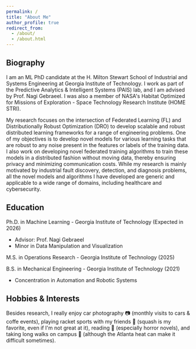 ```yaml
---
permalink: /
title: "About Me"
author_profile: true
redirect_from: 
  - /about/
  - /about.html
---
```


Biography
--------
I am an ML PhD candidate at the H. Milton Stewart School of Industrial and Systems Engineering at Georgia Institute of Technology. I work as part of the Predictive Analytics & Intelligent Systems (PAIS) lab, and I am advised by Prof. Nagi Gebraeel. I was also a member of NASA's Habitat Optimized for Missions of Exploration - Space Technology Research Institute (HOME STRI).

My research focuses on the intersection of Federated Learning (FL) and Distributionally Robust Optimization (DRO) to develop scalable and robust distributed learning frameworks for a range of engineering problems. One of my objectives is to develop novel models for various learning tasks that are robust to any noise present in the features or labels of the training data. I also work on developing novel federated training algorithms to train these models in a distributed fashion without moving data, thereby ensuring privacy and minimizing communication costs. While my research is mainly motivated by industrial fault discovery, detection, and diagnosis problems, all the novel models and algorithms I have developed are generic and applicable to a wide range of domains, including healthcare and cybersecurity.

Education
--------
Ph.D. in Machine Learning - Georgia Institute of Technology (Expected in 2026)  
  - Advisor: Prof. Nagi Gebraeel
  - Minor in Data Manipulation and Visualization

M.S. in Operations Research - Georgia Institute of Technology (2025)

B.S. in Mechanical Engineering - Georgia Institute of Technology (2021)  
  - Concentration in Automation and Robotic Systems

Hobbies & Interests
--------
Besides research, I really enjoy car photography 📷 (monthly visits to cars & coffe events), playing racket sports with my friends 🎾 (squash is my favorite, even if I'm not great at it), reading 📖 (especially horror novels), and taking long walks on campus 🌳 (although the Atlanta heat can make it difficult sometimes).

